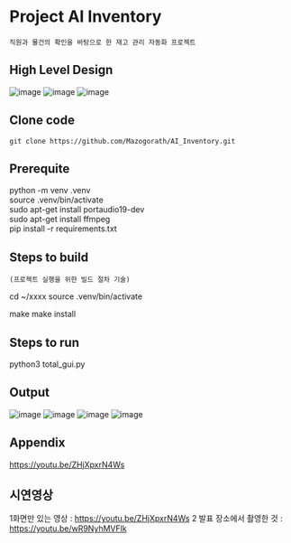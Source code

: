 # Project AI Inventory

    직원과 물건의 확인을 바탕으로 한 재고 관리 자동화 프로젝트

## High Level Design

![image](doc/Images/Flowchart.jpg)
![image](doc/Images/High-Level-Design.png)
![image](doc/Images/Low-Level-Design.png)

## Clone code

    git clone https://github.com/Mazogorath/AI_Inventory.git

## Prerequite

python -m venv .venv<br>
source .venv/bin/activate<br>
sudo apt-get install portaudio19-dev<br>
sudo apt-get install ffmpeg<br>
pip install -r requirements.txt<br>

## Steps to build

    (프로젝트 실행을 위한 빌드 절차 기술)

cd ~/xxxx
source .venv/bin/activate

make
make install

## Steps to run

python3 total_gui.py

## Output
![image](doc/Images/UI1.png)
![image](doc/Images/UI2.png)
![image](doc/Images/UI3.png)
![image](doc/Images/UI4.png)

## Appendix

https://youtu.be/ZHjXpxrN4Ws


## 시연영상
1화면만 있는 영상 : https://youtu.be/ZHjXpxrN4Ws
2 발표 장소에서 촬영한 것 : https://youtu.be/wR9NyhMVFlk
